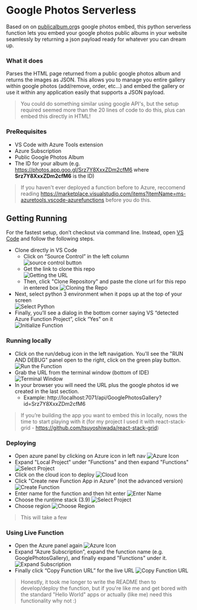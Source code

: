 # Google Photos Serverless

Based on on [publicalbum.org](https://www.publicalbum.org/blog/embedding-google-photos-albums)s google photos embed, this python serverless function lets you embed your google photos public albums in your website seamlessly by returning a json payload ready for whatever you can dream up.

### What it does

Parses the HTML page returned from a public google photos album and returns the images as JSON.  This allows you to manage you entire gallery within google photos (add/remove, order, etc...) and embed the gallery or use it within any application easily that supports a JSON payload.

> You could do something similar using google API's, but the setup required seemed more than the 20 lines of code to do this, plus can embed this directly in HTML!

### PreRequisites

* VS Code with Azure Tools extension
* Azure Subscription
* Public Google Photos Album
* The ID for your album (e.g. https://photos.app.goo.gl/Srz7Y8XxxZDm2cfM6 where **Srz7Y8XxxZDm2cfM6** is the ID)

> If you haven't ever deployed a function before to Azure, reccomend reading https://marketplace.visualstudio.com/items?itemName=ms-azuretools.vscode-azurefunctions before you do this.

## Getting Running

For the fastest setup, don’t checkout via command line.  Instead, open [VS Code](https://code.visualstudio.com/) and follow the following steps.

* Clone directly in VS Code
    * Click on “Source Control” in the left column  
    ![source control button](images/Source-Control.png)
    * Get the link to clone this repo  
    ![Getting the URL](images/Get-URL.png)  
    * Then, click "Clone Repository" and paste the clone url for this repo in entered box
    ![Cloning the Repo](images/Cloning-Repo.png)  
* Next, select python 3 environment when it pops up at the top of your screen  
![Select Python](images/Select-Python.png)
* Finally, you’ll see a dialog in the bottom corner saying VS “detected Azure Function Project”, click “Yes” on it  
![Initialize Function](images/Initialize-Function.png)

### Running locally

* Click on the run/debug icon in the left navigation.  You'll see the "RUN AND DEBUG" panel open to the right, click on the green play button.
![Run the Function](images/Run-Debug.png)
* Grab the URL from the terminal window (bottom of IDE)
![Terminal Window](images/Terminal-Window.png)
* In your browser you will need the URL plus the google photos id we created in the last section.
    * Example: http://localhost:7071/api/GooglePhotosGallery?id=Srz7Y8XxxZDm2cfM6

> If you’re building the app you want to embed this in locally, nows the time to start playing with it (for my project I used it with react-stack-grid - https://github.com/tsuyoshiwada/react-stack-grid)

### Deploying

* Open azure panel by clicking on Azure icon in left nav
![Azure Icon](images/Azure-Button.png)
* Expand "Local Project" under "Functions" and then expand "Functions"
![Select Project](images/Select-Project.png)
* Click on the cloud icon to deploy
![Cloud Icon](images/Cloud-Icon.png)
* Click "Create new Function App in Azure" (not the advanced version)
![Create Function](images/Create-Function.png)
* Enter name for the function and then hit enter
![Enter Name](images/Enter-Name.png)
* Choose the runtime stack (3.9)
![Select Project](images/Select-Runtime.png)
* Choose region
![Choose Region](images/Choose-Region.png)

> This will take a few

### Using Live Function

* Open the Azure panel again
![Azure Icon](images/Azure-Button.png)
* Expand “Azure Subscription”, expand the function name (e.g. GooglePhotosGallery), and finally expand "Functions" under it.
![Expand Subscription](images/Expand-Subscription.png)
* Finally click “Copy Function URL” for the live URL
![Copy Function URL](images/Copy-URL.png)

> Honestly, it took me longer to write the README then to develop/deploy the function, but if you're like me and get bored with the standard "Hello World" apps or actually (like me) need this functionality why not :)